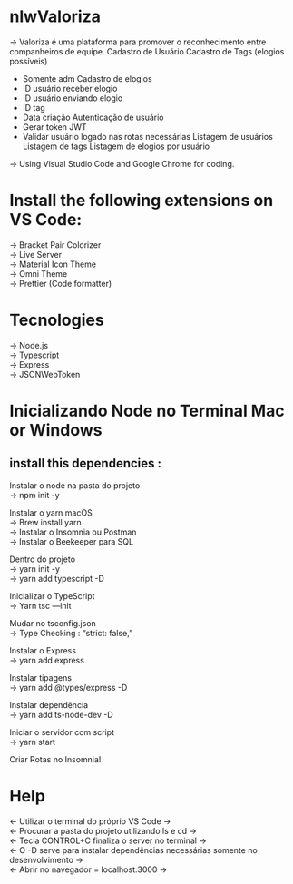 # nlwValoriza

-> Valoriza é uma plataforma para promover o reconhecimento entre companheiros de equipe.
Cadastro de Usuário
Cadastro de Tags (elogios possíveis) 
- Somente adm
Cadastro de elogios 
- ID usuário receber elogio
- ID usuário enviando elogio
- ID tag
- Data criação
Autenticação de usuário
- Gerar token JWT
- Validar usuário logado nas rotas necessárias
Listagem de usuários
Listagem de tags
Listagem de elogios por usuário


-> Using Visual Studio Code and Google Chrome for coding.

# Install the following extensions on VS Code:
-> Bracket Pair Colorizer
<br>
-> Live Server
<br>
-> Material Icon Theme
<br>
-> Omni Theme
<br>
-> Prettier (Code formatter)

# Tecnologies
-> Node.js
<br> 
-> Typescript
<br>
-> Express
<br>
-> JSONWebToken
<br>

# Inicializando Node no Terminal Mac or Windows
## install this dependencies : 

Instalar o node na pasta do projeto 
<br>
-> npm init -y

Instalar o yarn macOS
<br>
-> Brew install yarn
<br>
-> Instalar o Insomnia ou Postman
<br>
-> Instalar o Beekeeper para SQL
<br>

Dentro do projeto
<br>
-> yarn init -y
<br>
-> yarn add typescript -D

Inicializar o TypeScript
<br>
-> Yarn tsc —init

Mudar no tsconfig.json
<br>
-> Type Checking : “strict: false,”

Instalar o Express
<br>
-> yarn add express

Instalar tipagens
<br>
-> yarn add @types/express -D

Instalar dependência
<br>
-> yarn add ts-node-dev -D

Iniciar o servidor com script
<br>
-> yarn start

Criar Rotas no Insomnia!

# Help
<- Utilizar o terminal do próprio VS Code ->
<br>
<- Procurar a pasta do projeto utilizando ls e cd ->
<br>
<- Tecla CONTROL+C finaliza o server no terminal ->
<br>
<- O -D serve para instalar dependências necessárias somente no desenvolvimento ->
<br>
<- Abrir no navegador = localhost:3000 ->
